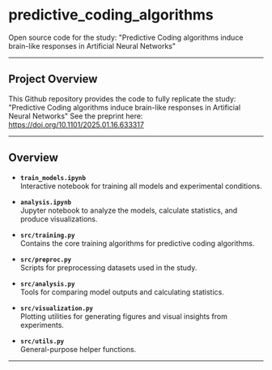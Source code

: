 # predictive_coding_algorithms
Open source code for the study: "Predictive Coding algorithms induce brain-like responses in Artificial Neural Networks"

---

## Project Overview

This Github repository provides the code to fully replicate the study:
"Predictive Coding algorithms induce brain-like responses in Artificial Neural Networks"
See the preprint here: https://doi.org/10.1101/2025.01.16.633317

---

## Overview

- **`train_models.ipynb`**  
  Interactive notebook for training all models and experimental conditions.

- **`analysis.ipynb`**  
  Jupyter notebook to analyze the models, calculate statistics, and produce visualizations.

- **`src/training.py`**  
  Contains the core training algorithms for predictive coding algorithms.

- **`src/preproc.py`**  
  Scripts for preprocessing datasets used in the study.

- **`src/analysis.py`**  
  Tools for comparing model outputs and calculating statistics.

- **`src/visualization.py`**  
  Plotting utilities for generating figures and visual insights from experiments.

- **`src/utils.py`**  
  General-purpose helper functions.

---

